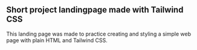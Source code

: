 <h2>Short project landingpage made with Tailwind CSS</h2>
<p>This landing page was made to practice creating and styling a simple web page with plain HTML and Tailwind CSS.</p>
